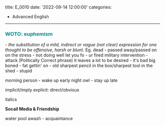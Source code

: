 title: E_0010
date: '2022-09-14 12:00:00'
categories:
  - Advanced English
---
### <font color="#008B8B">**WOTO: euphemism**</font>
*- the substitution of a mild, indirect or vague (not clear) expression for one thought to be offensive, harsh or blunt.*
Eg.
dead - passed away/passed on
on the stress - not doing well
let you fo - ur fired
military intervention - attack (Politically Correct phrase)
it leaves a lot to be desired - it's bad
big boned - fat
gettin' on - old
sharpest pencil in the box/sharpest tool in the shed - stupid

morning person - wake up early
night owl - stay up late

implicit/imply
explicit: direct/obvious

italics

**Socail Media & Friendship**

water pool
awash - 
acquaintance